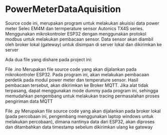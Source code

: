 # PowerMeterDataAquisition
Source code ini, merupakan program untuk melakukan akuisisi data power meter Selec EM4M dan termperature sensor Autonics TX4S series. Menggunakan mikrokontroler ESP32 dengan menggunakan protokol modbus untuk melakukan pembacaan sensor. Data sensor akan diambil oleh broker lokal (gateway) untuk disimpan di server lokal dan dikirimkan ke server

Ada dua file yang dishare pada project ini:

File .ino
Merupakan file source code yang akan dijalankan pada mikrokontroler ESP32. Pada program ini, akan melakukan pembacaan perdetik pada modul power meter dan temperature sensor. Hasil pembacaan tersebut, akan dikirimkan ke Broker MQTT.
Jika alat tidak terpasang, dapat menggunakan mode dummy pada program ini, sehingga memudahkan pengembang untuk melakukan tracing permasalahan proses pengiriman data MQTT

File .py
Merupakan file source code yang akan dijalankan pada broker lokal (pada percobaan ini, pengembang menggunakan laptop windows untuk melakukan percobaan), dimana nantinya data dari ESP32, akan diproses dan ditambahkan data timestamp sebelum dikirimkan ulang ke gateway
